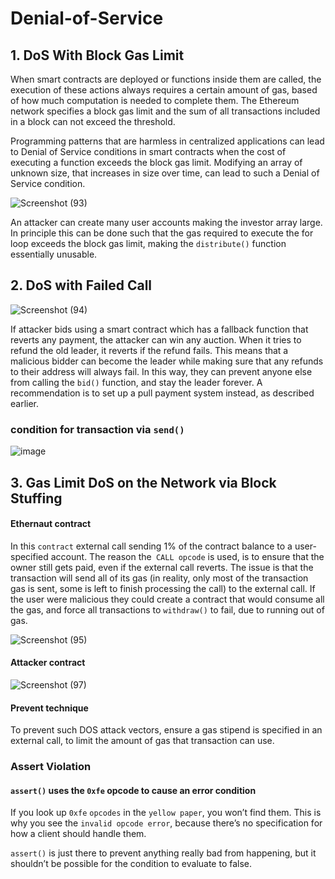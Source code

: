 
# Denial-of-Service




## 1. DoS With Block Gas Limit

When smart contracts are deployed or functions inside them are called, the execution of these actions always requires a certain amount of gas, based of how much computation is needed to complete them. The Ethereum network specifies a block gas limit and the sum of all transactions included in a block can not exceed the threshold.

Programming patterns that are harmless in centralized applications can lead to Denial of Service conditions in smart contracts when the cost of executing a function exceeds the block gas limit. Modifying an array of unknown size, that increases in size over time, can lead to such a Denial of Service condition.

![Screenshot (93)](https://user-images.githubusercontent.com/82324643/208234739-76586ebc-f254-46ea-8d77-1742c1301e59.png)


An attacker can create many user accounts making the investor array large. In principle this can be done such that the gas required to execute the for loop exceeds the block gas limit, making the `distribute()` function essentially unusable.

## 2. DoS with Failed Call



![Screenshot (94)](https://user-images.githubusercontent.com/82324643/208235165-a50e5b01-46dd-4459-9e22-e16841f4b0ae.png)


If attacker bids using a smart contract which has a fallback function that reverts any payment, the attacker can win any auction. When it tries to refund the old leader, it reverts if the refund fails. This means that a malicious bidder can become the leader while making sure that any refunds to their address will always fail. In this way, they can prevent anyone else from calling the `bid()` function, and stay the leader forever. A recommendation is to set up a pull payment system instead, as described earlier.


### condition for transaction via `send()`

![image](https://user-images.githubusercontent.com/82324643/208234482-823f019f-1488-49c9-b1e3-b24acb161595.png)


## 3. Gas Limit DoS on the Network via Block Stuffing


#### Ethernaut contract

In this `contract` external call sending 1% of the contract balance to a user-specified account. The reason the` CALL opcode` is used, is to ensure that the owner still gets paid, even if the external call reverts. The issue is that the transaction will send all of its gas (in reality, only most of the transaction gas is sent, some is left to finish processing the call) to the external call. If the user were malicious they could create a contract that would consume all the gas, and force all transactions to `withdraw()` to fail, due to running out of gas.


![Screenshot (95)](https://user-images.githubusercontent.com/82324643/208235435-6c2aa446-910d-4a9c-9247-e86e105dc8af.png)


#### Attacker contract

![Screenshot (97)](https://user-images.githubusercontent.com/82324643/208235580-25bee4d4-e05f-4d9d-8c75-7903491dfd85.png)

#### Prevent technique

To prevent such DOS attack vectors, ensure a gas stipend is specified in an external call, to limit the amount of gas that  transaction can use.


### Assert Violation

#### `assert()` uses the `0xfe` opcode to cause an error condition

If you look up `0xfe` `opcodes` in the `yellow paper`, you won’t find them. This is why you see the `invalid opcode error`, because there’s no specification for how a client should handle them.

`assert()` is just there to prevent anything really bad from happening, but it shouldn’t be possible for the condition to evaluate to false.

